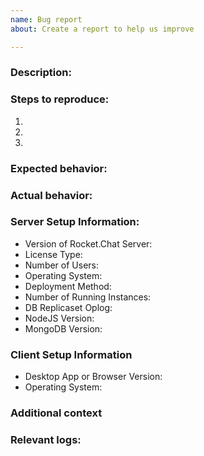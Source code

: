 ```yaml
---
name: Bug report
about: Create a report to help us improve

---
```


<!-- 

Please see our guide for opening issues: https://developer.rocket.chat/rocket.chat/contribute-to-rocket.chat/ways-to-contribute/report-bugs

If you have questions or are looking for help/support please see: https://rocket.chat/docs/getting-support

If you are experiencing a bug please search our issues to be sure it is not already present: https://github.com/RocketChat/Rocket.Chat/issues

-->

### Description:

<!-- A clear and concise description of what the bug is. -->

### Steps to reproduce:

1. <!-- Go to '...' -->
2. <!-- Click on '....' -->
3. <!-- and so on... -->

### Expected behavior:

<!-- What you expect to happen -->

### Actual behavior:

<!-- What actually happens with SCREENSHOT, if applicable -->

### Server Setup Information:

- Version of Rocket.Chat Server: 
- License Type:
- Number of Users: 
- Operating System: 
- Deployment Method: <!-- snap/docker/tar/etc -->
- Number of Running Instances: 
- DB Replicaset Oplog: 
- NodeJS Version: 
- MongoDB Version:

### Client Setup Information

- Desktop App or Browser Version:
- Operating System:

### Additional context

<!-- Add any other context about the problem here. -->

### Relevant logs:

<!-- Logs from both SERVER and BROWSER -->
<!-- For more information about collecting logs please see: https://rocket.chat/docs/contributing/reporting-issues#gathering-logs -->

